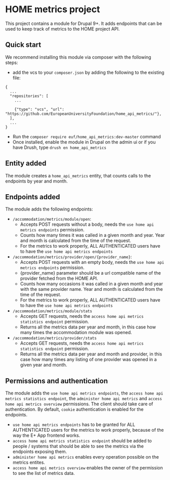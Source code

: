 # HOME metrics project

This project contains a module for Drupal 9+. It adds endpoints that can be used to keep track of metrics to the HOME project API.

## Quick start

We recommend installing this module via composer with the following steps:
  - add the vcs to your `composer.json` by adding the following to the existing file:
  ```
  {
    ...
    "repositories": [
      ...

      {"type": "vcs", "url": "https://github.com/EuropeanUniversityFoundation/home_api_metrics/"},
    ],
    ...
  }
```
  - Run the `composer require euf/home_api_metrics:dev-master` command
  - Once installed, enable the module in Drupal on the admin ui or if you have Drush, type `drush en home_api_metrics`

## Entity added
The module creates a `home_api_metrics` entity, that counts calls to the endpoints by year and month.

## Endpoints added
The module adds the following endpoints:
  - `/accommodation/metrics/module/open`:
    - Accepts POST requests without a body, needs the `use home api metrics endpoints` permission.
    - Counts how many times it was called in a given month and year. Year and month is calculated from the time of the request.
    - For the metrics to work properly, ALL AUTHENTICATED users have to have the `use home api metrics endpoints`
  - `/accommodation/metrics/provider/open/{provider_name}`:
    - Accepts POST requests with an empty body, needs the `use home api metrics endpoints` permission.
    - {provider_name} parameter should be a url compatible name of the provider fetched from the HOME API.
    - Counts how many occasions it was called in a given month and year with the same provider name. Year and month is calculated from the time of the request.
    - For the metrics to work properly, ALL AUTHENTICATED users have to have the `use home api metrics endpoints`
  - `/accommodation/metrics/module/stats`
    - Accepts GET requests, needs the `access home api metrics statistics endpoint` permission.
    - Returns all the metrics data per year and month, in this case how many times the accommodation module was opened.
  - `/accommodation/metrics/provider/stats`
    - Accepts GET requests, needs the `access home api metrics statistics endpoint` permission.
    - Returns all the metrics data per year and month and provider, in this case how many times any listing of one provider was opened in a given year and month.

## Permissions and authentication
The module adds the `use home api metrics endpoints`, the `access home api metrics statistics endpoint`, the `administer home api metrics` and `access home api metrics overview` permissions. The client should take care of authentication. By default, `cookie` authentication is enabled for the endpoints.
  - `use home api metrics endpoints` has to be granted for ALL AUTHENTICATED users for the metrics to work properly, because of the way the E+ App frontend works.
  - `access home api metrics statistics endpoint` should be added to people / systems that should be able to see the metrics via the endpoints exposing them.
  - `administer home api metrics` enables every operation possible on the metrics entites.
  - `access home api metrics overview` enables the owner of the permission to see the list of metrics data.
